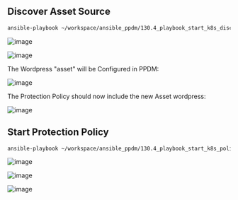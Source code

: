 ## Discover Asset Source
```bash
ansible-playbook ~/workspace/ansible_ppdm/130.4_playbook_start_k8s_discoveries.yaml
```
![image](https://github.com/bob-builds-labs/bob-builds-labs.github.io/assets/8255007/a3a77289-69e9-41f2-b497-283ef4422aa4)

![image](https://github.com/bob-builds-labs/bob-builds-labs.github.io/assets/8255007/d3adc14f-7faf-4ac0-89f5-838e4a248a4f)

The Wordpress "asset" will be Configured in PPDM:

![image](https://github.com/bob-builds-labs/bob-builds-labs.github.io/assets/8255007/c1efb1de-559a-4ebc-89d6-03683ba9a57f)

The Protection Policy should now include the new Asset wordpress:

![image](https://github.com/bob-builds-labs/bob-builds-labs.github.io/assets/8255007/729453ec-1a7c-441c-8597-e7731d7822e5)

## Start Protection Policy
```bash
ansible-playbook ~/workspace/ansible_ppdm/130.4_playbook_start_k8s_policy.yaml
```

![image](https://github.com/bob-builds-labs/bob-builds-labs.github.io/assets/8255007/de0bb11e-5883-47e6-9a78-2a72a414f31a)

![image](https://github.com/bob-builds-labs/bob-builds-labs.github.io/assets/8255007/6d880222-5efc-4b23-9a10-22b38ca00090)

![image](https://github.com/bob-builds-labs/bob-builds-labs.github.io/assets/8255007/62e61455-287f-4473-85d4-40e3dfe340ba)





